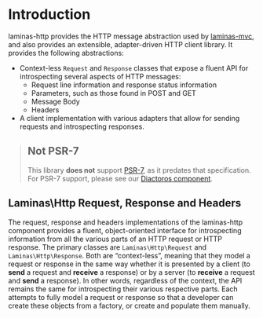 # Introduction

laminas-http provides the HTTP message abstraction used by
[laminas-mvc](https://docs.laminas.dev/laminas-mvc/), and also provides an
extensible, adapter-driven HTTP client library. It provides the following
abstractions:

- Context-less `Request` and `Response` classes that expose a fluent API for
  introspecting several aspects of HTTP messages:
    - Request line information and response status information
    - Parameters, such as those found in POST and GET
    - Message Body
    - Headers
- A client implementation with various adapters that allow for sending requests
  and introspecting responses.

> ## Not PSR-7
>
> This library **does not** support [PSR-7](http://www.php-fig.org/psr/psr-7), as
> it predates that specification. For PSR-7 support, please see our
> [Diactoros component](https://docs.laminas.dev/laminas-diactoros/).

## Laminas\Http Request, Response and Headers

The request, response and headers implementations of the laminas-http component
provides a fluent, object-oriented interface for introspecting information from
all the various parts of an HTTP request or HTTP response. The primary classes
are `Laminas\Http\Request` and `Laminas\Http\Response`. Both are “context-less”,
meaning that they model a request or response in the same way whether it is
presented by a client (to **send** a request and **receive** a response) or by a
server (to **receive** a request and **send** a response). In other words,
regardless of the context, the API remains the same for introspecting their
various respective parts. Each attempts to fully model a request or response so
that a developer can create these objects from a factory, or create and populate
them manually.

